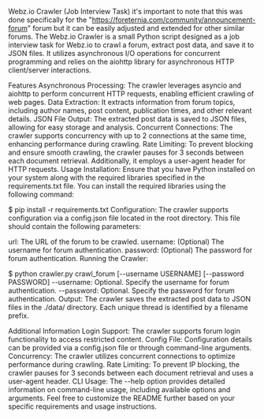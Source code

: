 Webz.io Crawler (Job Interview Task)
it's important to note that this was done specifically for the "https://foreternia.com/community/announcement-forum" forum but it can be easily adjusted and extended for other similar forums.
The Webz.io Crawler is a small Python script designed as a job interview task for Webz.io to crawl a forum, extract post data, and save it to JSON files. It utilizes asynchronous I/O operations for concurrent programming and relies on the aiohttp library for asynchronous HTTP client/server interactions.


Features
Asynchronous Processing: The crawler leverages asyncio and aiohttp to perform concurrent HTTP requests, enabling efficient crawling of web pages.
Data Extraction: It extracts information from forum topics, including author names, post content, publication times, and other relevant details.
JSON File Output: The extracted post data is saved to JSON files, allowing for easy storage and analysis.
Concurrent Connections: The crawler supports concurrency with up to 2 connections at the same time, enhancing performance during crawling.
Rate Limiting: To prevent blocking and ensure smooth crawling, the crawler pauses for 3 seconds between each document retrieval. Additionally, it employs a user-agent header for HTTP requests.
Usage
Installation: Ensure that you have Python installed on your system along with the required libraries specified in the requirements.txt file. You can install the required libraries using the following command:

$ pip install -r requirements.txt
Configuration: The crawler supports configuration via a config.json file located in the root directory. This file should contain the following parameters:

url: The URL of the forum to be crawled.
username: (Optional) The username for forum authentication.
password: (Optional) The password for forum authentication.
Running the Crawler:

$ python crawler.py crawl_forum [--username USERNAME] [--password PASSWORD]
--username: Optional. Specify the username for forum authentication.
--password: Optional. Specify the password for forum authentication.
Output: The crawler saves the extracted post data to JSON files in the ./data/ directory. Each unique thread is identified by a filename prefix.

Additional Information
Login Support: The crawler supports forum login functionality to access restricted content.
Config File: Configuration details can be provided via a config.json file or through command-line arguments.
Concurrency: The crawler utilizes concurrent connections to optimize performance during crawling.
Rate Limiting: To prevent IP blocking, the crawler pauses for 3 seconds between each document retrieval and uses a user-agent header.
CLI Usage: The --help option provides detailed information on command-line usage, including available options and arguments.
Feel free to customize the README further based on your specific requirements and usage instructions.

